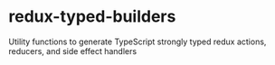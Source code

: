 # redux-typed-builders
Utility functions to generate TypeScript strongly typed redux actions, reducers, and side effect handlers
